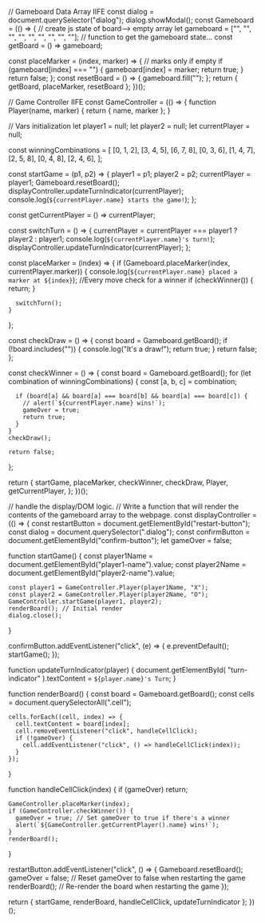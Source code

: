 // Gameboard Data Array IIFE
const dialog = document.querySelector("dialog");
dialog.showModal();
const Gameboard = (() => {
  // create js state of board--> empty array
  let gameboard = ["", "", "", "", "", "", "", "", ""];
  // function to get the gameboard state...
  const getBoard = () => gameboard;

  const placeMarker = (index, marker) => {
    // marks only if empty
    if (gameboard[index] === "") {
      gameboard[index] = marker;
      return true;
    }
    return false;
  };
  const resetBoard = () => {
    gameboard.fill("");
  };
  return { getBoard, placeMarker, resetBoard };
})();

// Game Controller IIFE
const GameController = (() => {
  function Player(name, marker) {
    return { name, marker };
  }

  // Vars initialization
  let player1 = null;
  let player2 = null;
  let currentPlayer = null;

  const winningCombinations = [
    [0, 1, 2],
    [3, 4, 5],
    [6, 7, 8],
    [0, 3, 6],
    [1, 4, 7],
    [2, 5, 8],
    [0, 4, 8],
    [2, 4, 6],
  ];

  const startGame = (p1, p2) => {
    player1 = p1;
    player2 = p2;
    currentPlayer = player1;
    Gameboard.resetBoard();
    displayController.updateTurnIndicator(currentPlayer);
    console.log(`${currentPlayer.name} starts the game!`);
  };

  const getCurrentPlayer = () => currentPlayer;

  const switchTurn = () => {
    currentPlayer = currentPlayer === player1 ? player2 : player1;
    console.log(`${currentPlayer.name}'s turn!`);
    displayController.updateTurnIndicator(currentPlayer);
  };

  const placeMarker = (index) => {
    if (Gameboard.placeMarker(index, currentPlayer.marker)) {
      console.log(`${currentPlayer.name} placed a marker at ${index}`);
      //Every move check for a winner
      if (checkWinner()) {
        return;
      }

      switchTurn();
    }
  };

  const checkDraw = () => {
    const board = Gameboard.getBoard();
    if (!board.includes("")) {
      console.log("It's a draw!");
      return true;
    }
    return false;
  };

  const checkWinner = () => {
    const board = Gameboard.getBoard();
    for (let combination of winningCombinations) {
      const [a, b, c] = combination;

      if (board[a] && board[a] === board[b] && board[a] === board[c]) {
        // alert(`${currentPlayer.name} wins!`);
        gameOver = true;
        return true;
      }
    }
    checkDraw();

    return false;
  };

  return {
    startGame,
    placeMarker,
    checkWinner,
    checkDraw,
    Player,
    getCurrentPlayer,
  };
})();

// handle the display/DOM logic.
// Write a function that will render the contents of the gameboard array to the webpage.
const displayController = (() => {
  const restartButton = document.getElementById("restart-button");
  const dialog = document.querySelector(".dialog");
  const confirmButton = document.getElementById("confirm-button");
  let gameOver = false;

  function startGame() {
    const player1Name = document.getElementById("player1-name").value;
    const player2Name = document.getElementById("player2-name").value;

    const player1 = GameController.Player(player1Name, "X");
    const player2 = GameController.Player(player2Name, "O");
    GameController.startGame(player1, player2);
    renderBoard(); // Initial render
    dialog.close();
  }

  confirmButton.addEventListener("click", (e) => {
    e.preventDefault();
    startGame();
  });

  function updateTurnIndicator(player) {
    document.getElementById(
      "turn-indicator"
    ).textContent = `${player.name}'s Turn`;
  }

  function renderBoard() {
    const board = Gameboard.getBoard();
    const cells = document.querySelectorAll(".cell");

    cells.forEach((cell, index) => {
      cell.textContent = board[index];
      cell.removeEventListener("click", handleCellClick);
      if (!gameOver) {
        cell.addEventListener("click", () => handleCellClick(index));
      }
    });
  }

  function handleCellClick(index) {
    if (gameOver) return;

    GameController.placeMarker(index);
    if (GameController.checkWinner()) {
      gameOver = true; // Set gameOver to true if there's a winner
      alert(`${GameController.getCurrentPlayer().name} wins!`);
    }
    renderBoard();
  }

  restartButton.addEventListener("click", () => {
    Gameboard.resetBoard();
    gameOver = false; // Reset gameOver to false when restarting the game
    renderBoard(); // Re-render the board when restarting the game
  });

  return { startGame, renderBoard, handleCellClick, updateTurnIndicator };
})();

